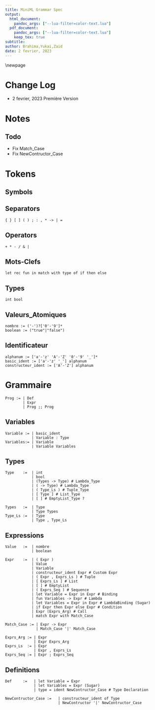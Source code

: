 ```yaml
---
title: MiniML Grammar Spec
output: 
  html_document: 
    pandoc_args: ["--lua-filter=color-text.lua"]
  pdf_document: 
    pandoc_args: ["--lua-filter=color-text.lua"]
    keep_tex: true
subtitle: 
author: Brahima,Yukai,Zaid
date: 2 fevrier, 2023
---
```

 <!-- pandoc --lua-filter ./grammar_pdfmaker/color-text.lua  -N --variable "geometry=margin=1.2in" --variable mainfont="Palatino" --variable sansfont="Helvetica" --variable monofont="Menlo" --variable fontsize=12pt --variable version=2.0 ./grammar_pdfmaker/grammar.md  --pdf-engine=xelatex --toc -o MiniMLSpec.pdf -->
\newpage


# Change Log

- 2 fevrier, 2023 Première Version

# Notes

## Todo
- Fix Match_Case
- Fix NewContructor_Case

# Tokens

## Symbols

## Separators

    { } [ ] ( ) ; : , * -> | = 

## Operators

    + * - / & |

## Mots-Clefs

    let rec fun in match with type of if then else

## Types

    int bool

## Valeurs_Atomiques

    nombre := ('-')?['0'-'9']*
    boolean := ("true"|"false")

## Identificateur
    alphanum := ['a'-'z' 'A'-'Z' '0'-'9' '_']*
    basic_ident := ['a'-'z' '_'] alphanum
    constructeur_ident := ['A'-'Z'] alphanum

# Grammaire

    Prog := | Def
            | Expr
            | Prog ;; Prog

## Variables

    Variable := | basic_ident
                | Variable : Type
    Variables:= | Variable
                | Variable Variables
## Types

    Type    :=  | int
                | bool
                | (Types -> Type) # Lambda_Type
                | ( -> Type) # Lambda_Type
                | ( Type_Ls ) # Tuple_Type
                | [ Type ] # List_Type
                | [ ] # EmptyList_Type ?

    Types   :=  | Type
                | Type Types
    Type_Ls :=  | Type
                | Type , Type_Ls
## Expressions

    Value   :=  | nombre
                | boolean

    Expr    :=  | ( Expr )
                | Value
                | Variable
                | constructeur_ident Expr # Custom Expr
                | ( Expr , Exprs_Ls ) # Tuple
                | [ Exprs_Ls ] # List
                | [ ] # EmptyList
                | ( Exprs_Seq ) # Sequence
                | let Variable = Expr in Expr # Binding
                | fun Variables -> Expr # Lambda
                | let Variables = Expr in Expr # LambdaBinding (Sugar)
                | if Expr then Expr else Expr # Condition
                | Expr (Exprs_Arg) # Call
                | match Expr with Match_Case

    Match_Case := | Expr -> Expr 
                  | Match_Case '|' Match_Case

    Exprs_Arg := | Expr
                 | Expr Exprs_Arg
    Exprs_Ls  := | Expr
                 | Expr , Exprs_Ls
    Exprs_Seq := | Expr ; Exprs_Seq

## Definitions

    Def     :=   | let Variable = Expr
                 | let Variables = Expr (Sugar)
                 | type = ident NewContructor_Case # Type Declaration

    NewContructor_Case :=   | constructeur_ident of Type
                            | NewContructor '|' NewContructor_Case